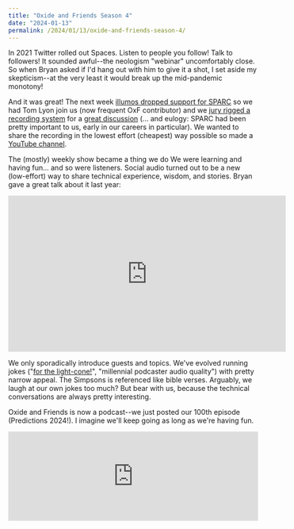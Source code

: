 ```yaml
---
title: "Oxide and Friends Season 4"
date: "2024-01-13"
permalink: /2024/01/13/oxide-and-friends-season-4/
---
```


In 2021 Twitter rolled out Spaces. Listen to people you follow! Talk to followers! It sounded awful--the neologism "webinar" uncomfortably close. So when Bryan asked if I'd hang out with him to give it a shot, I set aside my skepticism--at the very least it would break up the mid-pandemic monotony!

And it was great! The next week [illumos dropped support for SPARC](https://github.com/illumos/ipd/blob/master/ipd/0019/README.md) so we had Tom Lyon join us (now frequent OxF contributor) and we [jury rigged a recording system](https://twitter.com/ahl/status/1394528921379500034) for a [great discussion](https://share.transistor.fm/s/b8d12de1) (... and eulogy: SPARC had been pretty important to us, early in our careers in particular). We wanted to share the recording in the lowest effort (cheapest) way possible so made a [YouTube channel](https://www.youtube.com/channel/UCFn4S3OexFT9YhxJ8GWdUYQ).

The (mostly) weekly show became a thing we do We were learning and having fun... and so were listeners. Social audio turned out to be a new (low-effort) way to share technical experience, wisdom, and stories. Bryan gave a great talk about it last year:

<iframe title="YouTube video player" src="https://www.youtube.com/embed/W8qiDhlFVCE?si=tc7jD68D_XbbUYE3" width="560" height="315" frameborder="0" allowfullscreen="allowfullscreen"></iframe>

We only sporadically introduce guests and topics. We've evolved running jokes ("[for the light-cone!](https://share.transistor.fm/s/c0bf5748)", "millennial podcaster audio quality") with pretty narrow appeal. The Simpsons is referenced like bible verses. Arguably, we laugh at our own jokes too much? But bear with us, because the technical conversations are always pretty interesting.

Oxide and Friends is now a podcast--we just posted our 100th episode (Predictions 2024!). I imagine we'll keep going as long as we're having fun.

<iframe src="https://share.transistor.fm/e/75a1576f" width="100%" height="180" frameborder="no" scrolling="no" seamless=""></iframe>
